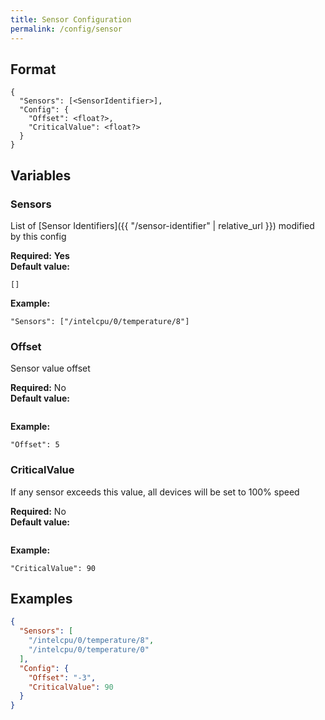 ```yaml
---
title: Sensor Configuration
permalink: /config/sensor
---
```


## Format

~~~
{
  "Sensors": [<SensorIdentifier>],
  "Config": {
    "Offset": <float?>,
    "CriticalValue": <float?>
  }
}
~~~

## Variables

### Sensors
<div class="variable-block" markdown="block">

List of [Sensor Identifiers]({{ "/sensor-identifier" | relative_url }}) modified by this config

**Required:** **Yes**<br>
**Default value:**
~~~
[]
~~~
**Example:**
~~~
"Sensors": ["/intelcpu/0/temperature/8"]
~~~

</div>

### Offset
<div class="variable-block" markdown="block">

Sensor value offset

**Required:** No<br>
**Default value:**
~~~
~~~
**Example:**
~~~
"Offset": 5
~~~

</div>

### CriticalValue
<div class="variable-block" markdown="block">

If any sensor exceeds this value, all devices will be set to 100% speed

**Required:** No<br>
**Default value:**
~~~
~~~
**Example:**
~~~
"CriticalValue": 90
~~~

</div>

## Examples
~~~ json
{
  "Sensors": [
    "/intelcpu/0/temperature/8",
    "/intelcpu/0/temperature/0"
  ],
  "Config": {
    "Offset": "-3",
    "CriticalValue": 90
  }
}
~~~